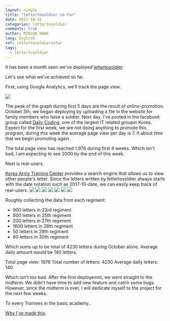 ```yaml
---
layout: single
title: "lettertosoldier so far"
date: 2017-10-31
categories: lettertosoldier
comments: true
author: MINJUN KWAK
lang: English
ref: lettertosoldiersofar
tags:
  - lettertosoldier
---
```


It has been a month seen we've deployed [lettertosoldier]({{"https://minjunkwak.github.io/lettertosoldier/lettertosoldier-download/"}}).

Let's see what we've achieved so far.

First, using Google Analytics, we'll track the page view.

<img src="/assets/lettertosoldier/analytics_lettertosoldier.png">

The peak of the graph during first 5 days are the result of online-promotion. October 5th, we began deploying by uploading a file in the website for family members who have a soldier.
Next day, I've posted in the facebook group called [Daily Coding]({{"https://www.facebook.com/groups/codingeverybody/?hc_ref=ARSv7hX-MEzB3K1pnZiUH1r-BQWdWL8dIfxEkWfacSzC7mHZdaOuwujuzyqNkt-OYVM"}}), one of the largest IT related groupin Korea.
Expect for the first week, we are not doing anything to promote this program, during this week the average page view per day is 7. It about time that we begin promoting again.

The total page view has reached 1,976 during first 4 weeks. Which isn't bad, I am expecting to see 2000 by the end of this week.

Next is real-users.

[Korea Army Training Center]({{"http://www.katc.mil.kr/katc/corner/c25/letter.jsp?board_no=23&search%3Asearch_key%3Asearch=article_title&search%3Asearch_val%3Asearch=2017-10-"}}) provides a search engine that allows us to view other people's letter. Since the letters written by lettertosoldier always starts with the date notation such as 2017-10-date, we can easily keep track of real-users.
<img src="/assets/lettertosoldier/23regiment.png">
<img src="/assets/lettertosoldier/25regiment.png">
<img src="/assets/lettertosoldier/26regiment.png">
<img src="/assets/lettertosoldier/27regiment.png">
<img src="/assets/lettertosoldier/28regiment.png">
<img src="/assets/lettertosoldier/29regiment.png">
<img src="/assets/lettertosoldier/30regiment.png">

Roughly collecting the data from each regiment:
- 900 letters in 23rd regiment
- 800 letters in 25th regiment
- 200 letters in 27th regiment
- 1600 letters in 28th regiment
- 50 letters in 29th regiment
- 80 letters in 30th regiment

Which sums up to be total of 4230 letters during October alone.
Average daily amount would be 140 letters.

Total page view: 1976
Total number of letters: 4230
Average daily letters: 140

Which isn't too bad.
After the first deployemnt, we went straight to the midterm. We didn't have time to add new feature and catch some bugs.
However, since the midterm is over, I will dedicate myself to the project for the next few weeks.

To every Trainees in the basic academy..

[Why I've made this]({{"https://minjunkwak.github.io/blog/Letter-to-Soldier/"}}).
